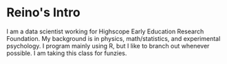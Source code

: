 # Reino's Intro

I am a data scientist working for Highscope Early Education Research Foundation.  My background is in physics, math/statistics, and experimental psychology. I program mainly using R, but I like to branch out whenever possible. I am taking this class for funzies. 